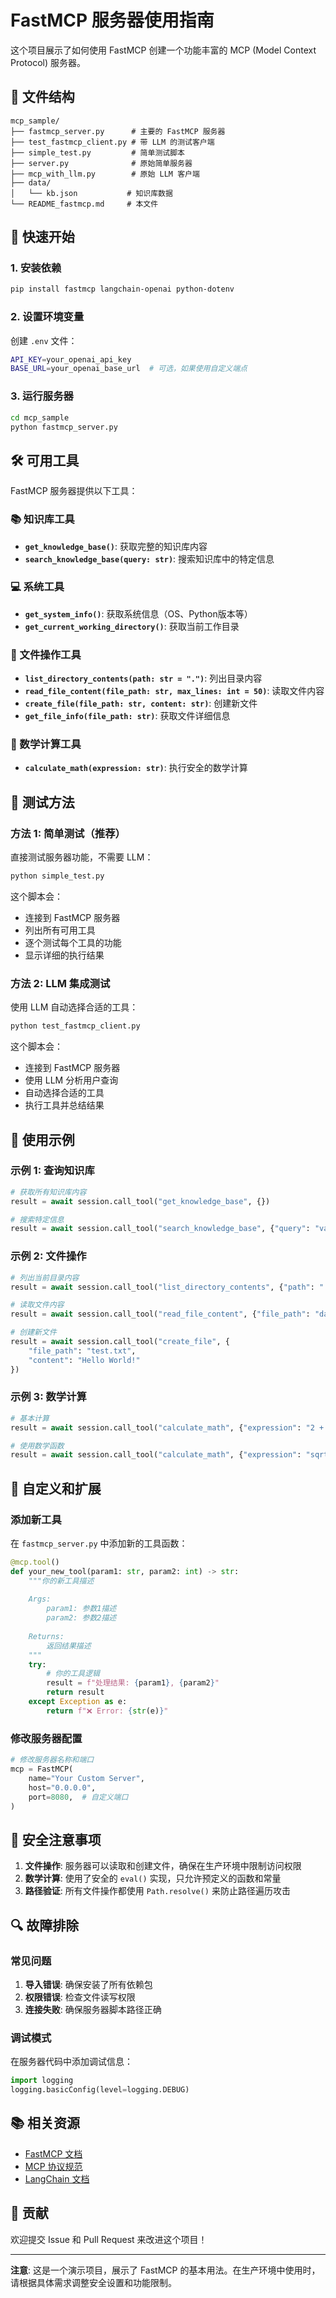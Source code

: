# FastMCP 服务器使用指南

这个项目展示了如何使用 FastMCP 创建一个功能丰富的 MCP (Model Context Protocol) 服务器。

## 📁 文件结构

```
mcp_sample/
├── fastmcp_server.py      # 主要的 FastMCP 服务器
├── test_fastmcp_client.py # 带 LLM 的测试客户端
├── simple_test.py         # 简单测试脚本
├── server.py              # 原始简单服务器
├── mcp_with_llm.py        # 原始 LLM 客户端
├── data/
│   └── kb.json           # 知识库数据
└── README_fastmcp.md     # 本文件
```

## 🚀 快速开始

### 1. 安装依赖

```bash
pip install fastmcp langchain-openai python-dotenv
```

### 2. 设置环境变量

创建 `.env` 文件：

```bash
API_KEY=your_openai_api_key
BASE_URL=your_openai_base_url  # 可选，如果使用自定义端点
```

### 3. 运行服务器

```bash
cd mcp_sample
python fastmcp_server.py
```

## 🛠️ 可用工具

FastMCP 服务器提供以下工具：

### 📚 知识库工具
- **`get_knowledge_base()`**: 获取完整的知识库内容
- **`search_knowledge_base(query: str)`**: 搜索知识库中的特定信息

### 💻 系统工具
- **`get_system_info()`**: 获取系统信息（OS、Python版本等）
- **`get_current_working_directory()`**: 获取当前工作目录

### 📁 文件操作工具
- **`list_directory_contents(path: str = ".")`**: 列出目录内容
- **`read_file_content(file_path: str, max_lines: int = 50)`**: 读取文件内容
- **`create_file(file_path: str, content: str)`**: 创建新文件
- **`get_file_info(file_path: str)`**: 获取文件详细信息

### 🧮 数学计算工具
- **`calculate_math(expression: str)`**: 执行安全的数学计算

## 🧪 测试方法

### 方法 1: 简单测试（推荐）

直接测试服务器功能，不需要 LLM：

```bash
python simple_test.py
```

这个脚本会：
- 连接到 FastMCP 服务器
- 列出所有可用工具
- 逐个测试每个工具的功能
- 显示详细的执行结果

### 方法 2: LLM 集成测试

使用 LLM 自动选择合适的工具：

```bash
python test_fastmcp_client.py
```

这个脚本会：
- 连接到 FastMCP 服务器
- 使用 LLM 分析用户查询
- 自动选择合适的工具
- 执行工具并总结结果

## 📖 使用示例

### 示例 1: 查询知识库

```python
# 获取所有知识库内容
result = await session.call_tool("get_knowledge_base", {})

# 搜索特定信息
result = await session.call_tool("search_knowledge_base", {"query": "vacation"})
```

### 示例 2: 文件操作

```python
# 列出当前目录内容
result = await session.call_tool("list_directory_contents", {"path": "."})

# 读取文件内容
result = await session.call_tool("read_file_content", {"file_path": "data/kb.json"})

# 创建新文件
result = await session.call_tool("create_file", {
    "file_path": "test.txt", 
    "content": "Hello World!"
})
```

### 示例 3: 数学计算

```python
# 基本计算
result = await session.call_tool("calculate_math", {"expression": "2 + 3 * 4"})

# 使用数学函数
result = await session.call_tool("calculate_math", {"expression": "sqrt(16) + pi"})
```

## 🔧 自定义和扩展

### 添加新工具

在 `fastmcp_server.py` 中添加新的工具函数：

```python
@mcp.tool()
def your_new_tool(param1: str, param2: int) -> str:
    """你的新工具描述
    
    Args:
        param1: 参数1描述
        param2: 参数2描述
    
    Returns:
        返回结果描述
    """
    try:
        # 你的工具逻辑
        result = f"处理结果: {param1}, {param2}"
        return result
    except Exception as e:
        return f"❌ Error: {str(e)}"
```

### 修改服务器配置

```python
# 修改服务器名称和端口
mcp = FastMCP(
    name="Your Custom Server",
    host="0.0.0.0",
    port=8080,  # 自定义端口
)
```

## 🚨 安全注意事项

1. **文件操作**: 服务器可以读取和创建文件，确保在生产环境中限制访问权限
2. **数学计算**: 使用了安全的 `eval()` 实现，只允许预定义的函数和常量
3. **路径验证**: 所有文件操作都使用 `Path.resolve()` 来防止路径遍历攻击

## 🔍 故障排除

### 常见问题

1. **导入错误**: 确保安装了所有依赖包
2. **权限错误**: 检查文件读写权限
3. **连接失败**: 确保服务器脚本路径正确

### 调试模式

在服务器代码中添加调试信息：

```python
import logging
logging.basicConfig(level=logging.DEBUG)
```

## 📚 相关资源

- [FastMCP 文档](https://gofastmcp.com/)
- [MCP 协议规范](https://modelcontextprotocol.io/)
- [LangChain 文档](https://python.langchain.com/)

## 🤝 贡献

欢迎提交 Issue 和 Pull Request 来改进这个项目！

---

**注意**: 这是一个演示项目，展示了 FastMCP 的基本用法。在生产环境中使用时，请根据具体需求调整安全设置和功能限制。 
